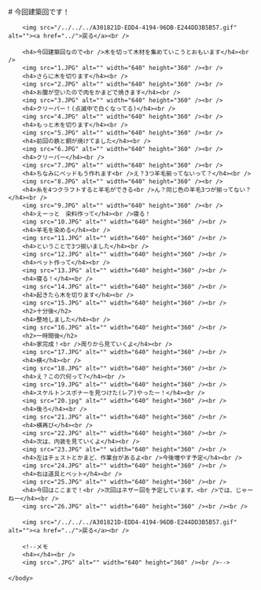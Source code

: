 <html>
	<body>
		# 今回建築回です！
		
		
		<img src="/../../../A301821D-EDD4-4194-96DB-E244DD3B5B57.gif" alt=""><a href="../">戻る</a><br />
		
		<h4>今回建築回なので<br />木を切って木材を集めていこうとおもいます</h4><br />
		<img src="1.JPG" alt="" width="640" height="360" /><br />
		<h4>さらに木を切ります</h4><br />
		<img src="2.JPG" alt="" width="640" height="360" /><br />
		<h4>お腹が空いたので肉をかまどで焼きます</h4><br />
		<img src="3.JPG" alt="" width="640" height="360" /><br />
		<h4>クリーパー！(点滅中で白くなってる)</h4><br />
		<img src="4.JPG" alt="" width="640" height="360" /><br />
		<h4>もっと木を切ります</h4><br />
		<img src="5.JPG" alt="" width="640" height="360" /><br />
		<h4>前回の鉄と銅が焼けてました</h4><br />
		<img src="6.JPG" alt="" width="640" height="360" /><br />
		<h4>クリーパー</h4><br />
		<img src="7.JPG" alt="" width="640" height="360" /><br />
		<h4>ちなみにベッドもう作れます<br />え？3つ羊毛揃ってないって？</h4><br />
		<img src="8.JPG" alt="" width="640" height="360" /><br />
		<h4>糸を4つクラフトすると羊毛ができる<br />ん？同じ色の羊毛3つが揃ってない？</h4><br />
		<img src="9.JPG" alt="" width="640" height="360" /><br />
		<h4>えーっと　染料作って</h4><br />寝る！
		<img src="10.JPG" alt="" width="640" height="360" /><br />
		<h4>羊毛を染める</h4><br />
		<img src="11.JPG" alt="" width="640" height="360" /><br />
		<h4>ということで3つ揃いました</h4><br />
		<img src="12.JPG" alt="" width="640" height="360" /><br />
		<h4>ベット作って</h4><br />
		<img src="13.JPG" alt="" width="640" height="360" /><br />
		<h4>寝る！</h4><br />
		<img src="14.JPG" alt="" width="640" height="360" /><br />
		<h4>起きたら木を切ります</h4><br />
		<img src="15.JPG" alt="" width="640" height="360" /><br />
		<h2>十分後</h2>
		<h4>整地しました</h4><br />
		<img src="16.JPG" alt="" width="640" height="360" /><br />
		<h2>一時間後</h2>
		<h4>家完成！<br />周りから見ていくよ</h4><br />
		<img src="17.JPG" alt="" width="640" height="360" /><br />
		<h4>横</h4><br />
		<img src="18.JPG" alt="" width="640" height="360" /><br />
		<h4>え？この穴何って?</h4><br />
		<img src="19.JPG" alt="" width="640" height="360" /><br />
		<h4>スケルトンスポナーを見つけた(レア)やったー！</h4><br />
		<img src="20.jpg" alt="" width="640" height="360" /><br />
		<h4>後ろ</h4><br />
		<img src="21.JPG" alt="" width="640" height="360" /><br />
		<h4>横再び</h4><br />
		<img src="22.JPG" alt="" width="640" height="360" /><br />
		<h4>次は、内装を見ていくよ</h4><br />
		<img src="23.JPG" alt="" width="640" height="360" /><br />
		<h4>左はチェストとかまど、作業台があるよ<br />今後増やす予定</h4><br />
		<img src="24.JPG" alt="" width="640" height="360" /><br />
		<h4>右は道具とベット</h4><br />
		<img src="25.JPG" alt="" width="640" height="360" /><br />
		<h4>今回はここまで！<br />次回はネザー回を予定しています。<br />では、じゃーねー</h4><br />
		<img src="26.JPG" alt="" width="640" height="360" /><br /><br />
		
		<img src="/../../../A301821D-EDD4-4194-96DB-E244DD3B5B57.gif" alt=""><a href="../">戻る</a><br />
		
		<!--メモ
		<h4></h4><br />
		<img src=".JPG" alt="" width="640" height="360" /><br />-->
		
	</body>
</html>
	  
	  
	  
	  
	  
	  
